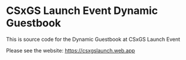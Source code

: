 # CSxGS Launch Event Dynamic Guestbook

This is source code for the Dynamic Guestbook at CSxGS Launch Event

Please see the website: https://csxgslaunch.web.app